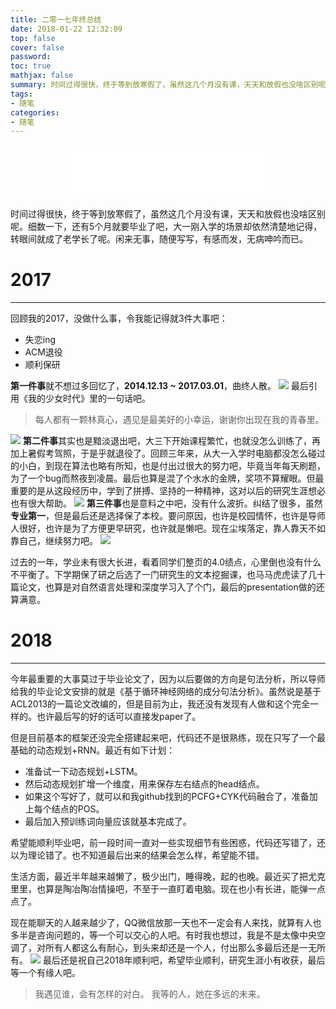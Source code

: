 ```yaml
---
title: 二零一七年终总结
date: 2018-01-22 12:32:09
top: false
cover: false
password:
toc: true
mathjax: false
summary: 时间过得很快，终于等到放寒假了，虽然这几个月没有课，天天和放假也没啥区别呢。细数一下，还有5个月就要毕业了吧，大一刚入学的场景却依然清楚地记得，转眼间就成了老学长了呢。闲来无事，随便写写，有感而发，无病呻吟而已。
tags:
- 随笔
categories:
- 随笔
---
```


<div align="middle"><iframe frameborder="no" border="0" marginwidth="0" marginheight="0" width=330 height=86 src="//music.163.com/outchain/player?type=2&id=407679465&auto=1&height=66"></iframe></div>

时间过得很快，终于等到放寒假了，虽然这几个月没有课，天天和放假也没啥区别呢。细数一下，还有5个月就要毕业了吧，大一刚入学的场景却依然清楚地记得，转眼间就成了老学长了呢。闲来无事，随便写写，有感而发，无病呻吟而已。

# 2017
---
回顾我的2017，没做什么事，令我能记得就3件大事吧：
* 失恋ing
* ACM退役
* 顺利保研

**第一件事**就不想过多回忆了，**2014.12.13 ~ 2017.03.01**，曲终人散。
![](749826.jpg)
最后引用《我的少女时代》里的一句话吧。
> 每人都有一颗林真心，遇见是最美好的小幸运，谢谢你出现在我的青春里。

![](1.jpg)
**第二件事**其实也是黯淡退出吧，大三下开始课程繁忙，也就没怎么训练了，再加上暑假考驾照，于是乎就退役了。回顾三年来，从大一入学时电脑都没怎么碰过的小白，到现在算法也略有所知，也是付出过很大的努力吧，毕竟当年每天刷题，为了一个bug而熬夜到凌晨。最后也算是混了个水水的金牌，奖项不算耀眼。但最重要的是从这段经历中，学到了拼搏、坚持的一种精神，这对以后的研究生涯想必也有很大帮助。
![](2.jpg)
**第三件事**也是意料之中吧，没有什么波折。纠结了很多，虽然**专业第一**，但是最后还是选择保了本校。要问原因，也许是校园情怀，也许是导师人很好，也许是为了方便更早研究，也许就是懒吧。现在尘埃落定，靠人靠天不如靠自己，继续努力吧。
![](3.jpg)

过去的一年，学业未有很大长进，看着同学们整页的4.0绩点，心里倒也没有什么不平衡了。下学期保了研之后选了一门研究生的文本挖掘课，也马马虎虎读了几十篇论文，也算是对自然语言处理和深度学习入了个门，最后的presentation做的还算满意。

# 2018
---
今年最重要的大事莫过于毕业论文了，因为以后要做的方向是句法分析，所以导师给我的毕业论文安排的就是《基于循环神经网络的成分句法分析》。虽然说是基于ACL2013的一篇论文改编的，但是目前为止，我还没有发现有人做和这个完全一样的。也许最后写的好的话可以直接发paper了。

但是目前基本的框架还没完全搭建起来吧，代码还不是很熟练，现在只写了一个最基础的动态规划+RNN。最近有如下计划：
* 准备试一下动态规划+LSTM。
* 然后动态规划扩增一个维度，用来保存左右结点的head结点。
* 如果这个写好了，就可以和我github找到的PCFG+CYK代码融合了，准备加上每个结点的POS。
* 最后加入预训练词向量应该就基本完成了。

希望能顺利毕业吧，前一段时间一直对一些实现细节有些困惑，代码还写错了，还以为理论错了。也不知道最后出来的结果会怎么样，希望能不错。

生活方面，最近半年越来越懒了，极少出门，睡得晚，起的也晚。最近买了把尤克里里，也算是陶冶陶冶情操吧，不至于一直盯着电脑。现在也小有长进，能弹一点点了。

现在能聊天的人越来越少了，QQ微信放那一天也不一定会有人来找，就算有人也多半是咨询问题的，等一个可以交心的人吧。有时我也想过，我是不是太像中央空调了，对所有人都这么有耐心，到头来却还是一个人，付出那么多最后还是一无所有。
![](4.jpg)
最后还是祝自己2018年顺利吧，希望毕业顺利，研究生涯小有收获，最后等一个有缘人吧。

> 我遇见谁，会有怎样的对白。
我等的人，她在多远的未来。
